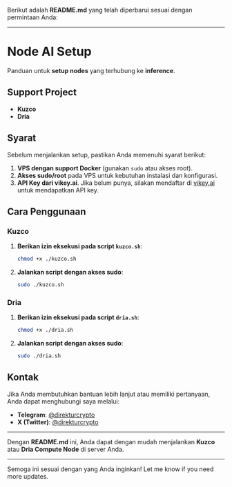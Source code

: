 Berikut adalah **README.md** yang telah diperbarui sesuai dengan permintaan Anda:

---

# Node AI Setup

Panduan untuk **setup nodes** yang terhubung ke **inference**.

## Support Project

- **Kuzco**
- **Dria**

## Syarat

Sebelum menjalankan setup, pastikan Anda memenuhi syarat berikut:

1. **VPS dengan support Docker** (gunakan `sudo` atau akses root).
2. **Akses sudo/root** pada VPS untuk kebutuhan instalasi dan konfigurasi.
3. **API Key dari vikey.ai**. Jika belum punya, silakan mendaftar di [vikey.ai](https://vikey.ai) untuk mendapatkan API key.

## Cara Penggunaan

### **Kuzco**

1. **Berikan izin eksekusi pada script `kuzco.sh`**:
   ```bash
   chmod +x ./kuzco.sh
   ```

2. **Jalankan script dengan akses sudo**:
   ```bash
   sudo ./kuzco.sh
   ```

### **Dria**

1. **Berikan izin eksekusi pada script `dria.sh`**:
   ```bash
   chmod +x ./dria.sh
   ```

2. **Jalankan script dengan akses sudo**:
   ```bash
   sudo ./dria.sh
   ```

## Kontak

Jika Anda membutuhkan bantuan lebih lanjut atau memiliki pertanyaan, Anda dapat menghubungi saya melalui:

- **Telegram**: [@direkturcrypto](https://t.me/direkturcrypto)
- **X (Twitter)**: [@direkturcrypto](https://twitter.com/direkturcrypto)

---

Dengan **README.md** ini, Anda dapat dengan mudah menjalankan **Kuzco** atau **Dria Compute Node** di server Anda.

---

Semoga ini sesuai dengan yang Anda inginkan! Let me know if you need more updates.
